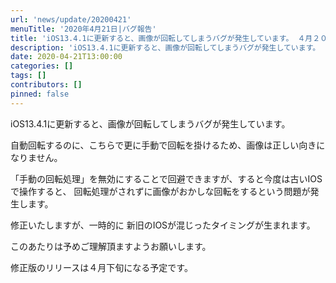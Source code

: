 ```yaml
---
url: 'news/update/20200421'
menuTitle: '2020年4月21日|バグ報告'
title: 'iOS13.4.1に更新すると、画像が回転してしまうバグが発生しています。 ４月２０日現在'
description: 'iOS13.4.1に更新すると、画像が回転してしまうバグが発生しています。 ４月２０日現在'
date: 2020-04-21T13:00:00
categories: []
tags: []
contributors: []
pinned: false
---
```


iOS13.4.1に更新すると、画像が回転してしまうバグが発生しています。

自動回転するのに、こちらで更に手動で回転を掛けるため、画像は正しい向きになりません。

「手動の回転処理」を無効にすることで回避できますが、すると今度は古いIOSで操作すると、 回転処理がされずに画像がおかしな回転をするという問題が発生します。

修正いたしますが、一時的に 新旧のIOSが混じったタイミングが生まれます。

このあたりは予めご理解頂ますようお願いします。

修正版のリリースは４月下旬になる予定です。
